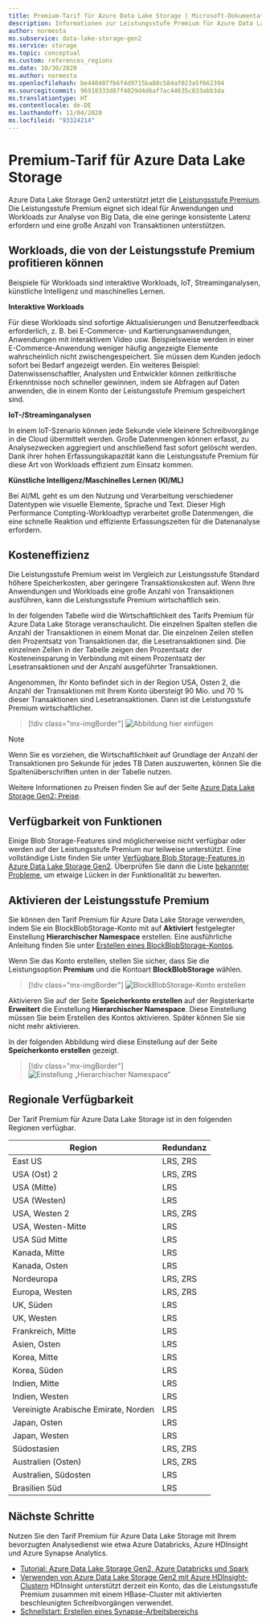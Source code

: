 ```yaml
---
title: Premium-Tarif für Azure Data Lake Storage | Microsoft-Dokumentation
description: Informationen zur Leistungsstufe Premium für Azure Data Lake Storage Gen2
author: normesta
ms.subservice: data-lake-storage-gen2
ms.service: storage
ms.topic: conceptual
ms.custom: references_regions
ms.date: 10/30/2020
ms.author: normesta
ms.openlocfilehash: be440407fb6f4d9715ba80c584af023a5f662394
ms.sourcegitcommit: 96918333d87f4029d4d6af7ac44635c833abb3da
ms.translationtype: HT
ms.contentlocale: de-DE
ms.lasthandoff: 11/04/2020
ms.locfileid: "93324214"
---
```

# <a name="premium-tier-for-azure-data-lake-storage"></a>Premium-Tarif für Azure Data Lake Storage

Azure Data Lake Storage Gen2 unterstützt jetzt die [Leistungsstufe Premium](storage-blob-performance-tiers.md#premium-performance). Die Leistungsstufe Premium eignet sich ideal für Anwendungen und Workloads zur Analyse von Big Data, die eine geringe konsistente Latenz erfordern und eine große Anzahl von Transaktionen unterstützen.

## <a name="workloads-that-can-benefit-from-the-premium-performance-tier"></a>Workloads, die von der Leistungsstufe Premium profitieren können

Beispiele für Workloads sind interaktive Workloads, IoT, Streaminganalysen, künstliche Intelligenz und maschinelles Lernen. 

**Interaktive Workloads** 

Für diese Workloads sind sofortige Aktualisierungen und Benutzerfeedback erforderlich, z. B. bei E-Commerce- und Kartierungsanwendungen, Anwendungen mit interaktivem Video usw. Beispielsweise werden in einer E-Commerce-Anwendung weniger häufig angezeigte Elemente wahrscheinlich nicht zwischengespeichert. Sie müssen dem Kunden jedoch sofort bei Bedarf angezeigt werden. Ein weiteres Beispiel: Datenwissenschaftler, Analysten und Entwickler können zeitkritische Erkenntnisse noch schneller gewinnen, indem sie Abfragen auf Daten anwenden, die in einem Konto der Leistungsstufe Premium gespeichert sind. 

**IoT-/Streaminganalysen** 

In einem IoT-Szenario können jede Sekunde viele kleinere Schreibvorgänge in die Cloud übermittelt werden. Große Datenmengen können erfasst, zu Analysezwecken aggregiert und anschließend fast sofort gelöscht werden. Dank ihrer hohen Erfassungskapazität kann die Leistungsstufe Premium für diese Art von Workloads effizient zum Einsatz kommen. 

**Künstliche Intelligenz/Maschinelles Lernen (KI/ML)** 

Bei AI/ML geht es um den Nutzung und Verarbeitung verschiedener Datentypen wie visuelle Elemente, Sprache und Text. Dieser High Performance Compting-Workloadtyp verarbeitet große Datenmengen, die eine schnelle Reaktion und effiziente Erfassungszeiten für die Datenanalyse erfordern. 

## <a name="cost-effectiveness"></a>Kosteneffizienz

Die Leistungsstufe Premium weist im Vergleich zur Leistungsstufe Standard höhere Speicherkosten, aber geringere Transaktionskosten auf. Wenn Ihre Anwendungen und Workloads eine große Anzahl von Transaktionen ausführen, kann die Leistungsstufe Premium wirtschaftlich sein.

In der folgenden Tabelle wird die Wirtschaftlichkeit des Tarifs Premium für Azure Data Lake Storage veranschaulicht. Die einzelnen Spalten stellen die Anzahl der Transaktionen in einem Monat dar.  Die einzelnen Zeilen stellen den Prozentsatz von Transaktionen dar, die Lesetransaktionen sind. Die einzelnen Zellen in der Tabelle zeigen den Prozentsatz der Kosteneinsparung in Verbindung mit einem Prozentsatz der Lesetransaktionen und der Anzahl ausgeführter Transaktionen. 

Angenommen, Ihr Konto befindet sich in der Region USA, Osten 2, die Anzahl der Transaktionen mit Ihrem Konto übersteigt 90 Mio. und 70 % dieser Transaktionen sind Lesetransaktionen. Dann ist die Leistungsstufe Premium wirtschaftlicher.

> [!div class="mx-imgBorder"]
> ![Abbildung hier einfügen](./media/premium-tier-for-data-lake-storage/premium-performance-data-lake-storage-cost-analysis-table.png)

> [!NOTE] 
> Wenn Sie es vorziehen, die Wirtschaftlichkeit auf Grundlage der Anzahl der Transaktionen pro Sekunde für jedes TB Daten auszuwerten, können Sie die Spaltenüberschriften unten in der Tabelle nutzen.

Weitere Informationen zu Preisen finden Sie auf der Seite [Azure Data Lake Storage Gen2: Preise](https://azure.microsoft.com/pricing/details/storage/data-lake/).

## <a name="feature-availability"></a>Verfügbarkeit von Funktionen 

Einige Blob Storage-Features sind möglicherweise nicht verfügbar oder werden auf der Leistungsstufe Premium nur teilweise unterstützt. Eine vollständige Liste finden Sie unter [Verfügbare Blob Storage-Features in Azure Data Lake Storage Gen2](data-lake-storage-supported-blob-storage-features.md). Überprüfen Sie dann die Liste [bekannter Probleme](data-lake-storage-known-issues.md), um etwaige Lücken in der Funktionalität zu bewerten.

## <a name="enabling-the-premium-performance-tier"></a>Aktivieren der Leistungsstufe Premium 

Sie können den Tarif Premium für Azure Data Lake Storage verwenden, indem Sie ein BlockBlobStorage-Konto mit auf **Aktiviert** festgelegter Einstellung **Hierarchischer Namespace** erstellen. Eine ausführliche Anleitung finden Sie unter [Erstellen eines BlockBlobStorage-Kontos](storage-blob-create-account-block-blob.md).

Wenn Sie das Konto erstellen, stellen Sie sicher, dass Sie die Leistungsoption **Premium** und die Kontoart **BlockBlobStorage** wählen.

> [!div class="mx-imgBorder"]
> ![BlockBlobStorage-Konto erstellen](./media/premium-tier-for-data-lake-storage/create-block-blob-storage-account.png)

Aktivieren Sie auf der Seite **Speicherkonto erstellen** auf der Registerkarte **Erweitert** die Einstellung **Hierarchischer Namespace**. Diese Einstellung müssen Sie beim Erstellen des Kontos aktivieren. Später können Sie sie nicht mehr aktivieren.

In der folgenden Abbildung wird diese Einstellung auf der Seite **Speicherkonto erstellen** gezeigt.

> [!div class="mx-imgBorder"]
> ![Einstellung „Hierarchischer Namespace“](./media/create-data-lake-storage-account/hierarchical-namespace-feature.png)

## <a name="regional-availability"></a>Regionale Verfügbarkeit

Der Tarif Premium für Azure Data Lake Storage ist in den folgenden Regionen verfügbar.

|Region|Redundanz|
|--|--|
|East US|LRS, ZRS|
|USA (Ost) 2|LRS, ZRS|
|USA (Mitte)|LRS|
|USA (Westen)|LRS|
|USA, Westen 2|LRS, ZRS|
|USA, Westen-Mitte|LRS|
|USA Süd Mitte|LRS|
|Kanada, Mitte|LRS|
|Kanada, Osten|LRS|
|Nordeuropa|LRS, ZRS|
|Europa, Westen|LRS, ZRS|
|UK, Süden|LRS|
|UK, Westen|LRS|
|Frankreich, Mitte|LRS|
|Asien, Osten|LRS|
|Korea, Mitte|LRS|
|Korea, Süden|LRS|
|Indien, Mitte|LRS|
|Indien, Westen|LRS|
|Vereinigte Arabische Emirate, Norden|LRS|
|Japan, Osten|LRS|
|Japan, Westen|LRS|
|Südostasien|LRS, ZRS|
|Australien (Osten)|LRS, ZRS|
|Australien, Südosten|LRS|
|Brasilien Süd|LRS|

## <a name="next-steps"></a>Nächste Schritte

Nutzen Sie den Tarif Premium für Azure Data Lake Storage mit Ihrem bevorzugten Analysedienst wie etwa Azure Databricks, Azure HDInsight und Azure Synapse Analytics. 

- [Tutorial: Azure Data Lake Storage Gen2, Azure Databricks und Spark](data-lake-storage-use-databricks-spark.md) 
- [Verwenden von Azure Data Lake Storage Gen2 mit Azure HDInsight-Clustern](../../hdinsight/hdinsight-hadoop-use-data-lake-storage-gen2.md) HDInsight unterstützt derzeit ein Konto, das die Leistungsstufe Premium zusammen mit einem HBase-Cluster mit aktivierten beschleunigten Schreibvorgängen verwendet.
- [Schnellstart: Erstellen eines Synapse-Arbeitsbereichs](../../synapse-analytics/quickstart-create-workspace.md)

